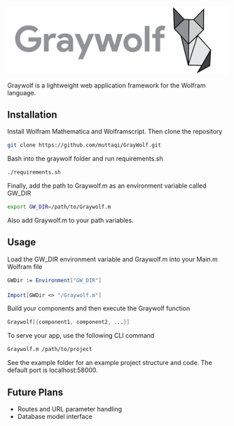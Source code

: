 ![Graywolf Banner](/images/graywolf-banner.png)

Graywolf is a lightweight web application framework for the Wolfram language.

## Installation

Install Wolfram Mathematica and Wolframscript. Then clone the repository

```bash
git clone https://github.com/muttaqi/GrayWolf.git
```

Bash into the graywolf folder and run requirements.sh

```bash
./requirements.sh
```

Finally, add the path to Graywolf.m as an environment variable called GW_DIR

```bash
export GW_DIR=/path/to/Graywolf.m
```

Also add Graywolf.m to your path variables.

## Usage

Load the GW_DIR environment variable and Graywolf.m into your Main.m Wolfram file

```mathematica
GWDir := Environment["GW_DIR"]

Import[GWDir <> "/Graywolf.m"]
```

Build your components and then execute the Graywolf function

```mathematica
Graywolf[{component1, component2, ...}]
```

To serve your app, use the following CLI command

```bash
Graywolf.m /path/to/project
```
See the example folder for an example project structure and code. The default port is localhost:58000.

## Future Plans

* Routes and URL parameter handling
* Database model interface
